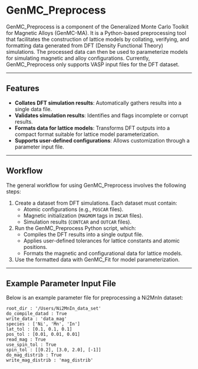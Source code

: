# GenMC_Preprocess

GenMC_Preprocess is a component of the Generalized Monte Carlo Toolkit for Magnetic Alloys (GenMC-MA). It is a Python-based preprocessing tool that facilitates the construction of lattice models by collating, verifying, and formatting data generated from DFT (Density Functional Theory) simulations. The processed data can then be used to parameterize models for simulating magnetic and alloy configurations. Currently, GenMC_Preprocess only supports VASP input files for the DFT dataset.

---

## Features

- **Collates DFT simulation results**: Automatically gathers results into a single data file.
- **Validates simulation results**: Identifies and flags incomplete or corrupt results.
- **Formats data for lattice models**: Transforms DFT outputs into a compact format suitable for lattice model parameterization.
- **Supports user-defined configurations**: Allows customization through a parameter input file.

---

## Workflow

The general workflow for using GenMC_Preprocess involves the following steps:
1. Create a dataset from DFT simulations. Each dataset must contain:
   - Atomic configurations (e.g., `POSCAR` files).
   - Magnetic initialization (`MAGMOM` tags in `INCAR` files).
   - Simulation results (`CONTCAR` and `OUTCAR` files).
2. Run the GenMC_Preprocess Python script, which:
   - Compiles the DFT results into a single output file.
   - Applies user-defined tolerances for lattice constants and atomic positions.
   - Formats the magnetic and configurational data for lattice models.
3. Use the formatted data with GenMC_Fit for model parameterization.

---

## Example Parameter Input File

Below is an example parameter file for preprocessing a Ni2MnIn dataset:

```plaintext
root_dir : '/Users/Ni2MnIn_data_set'
do_compile_datad : True
write_data : 'data_mag'
species : ['Ni', 'Mn', 'In']
lat_tol : [0.1, 0.1, 0.1]
pos_tol : [0.01, 0.01, 0.01]
read_mag : True
use_spin_tol : True
spin_tol : [[0.2], [3.0, 2.0], [-1]]
do_mag_distrib : True
write_mag_distrib : 'mag_distrib'
